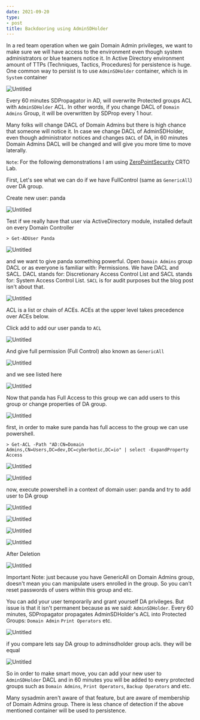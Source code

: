 ```yaml
---
date: 2021-09-20
type:
- post
title: Backdooring using AdminSDHolder
---
```

In a red team operation when we gain Domain Admin privileges, we want to make sure we will have access to the environment even though system administrators or blue teamers notice it. In Active Directory environment amount of TTPs (Techniques, Tactics, Procedures) for persistence is huge. One common way to persist is to use `AdminSDHolder` container, which is in `System` container

![Untitled](/images/Untitled.png)

Every 60 minutes SDPropagator in AD, will overwrite Protected groups ACL with `AdminSDHolder` ACL. In other words, if you change DACL of `Domain Admins` Group, it will be overwritten by SDProp every 1 hour.

Many folks will change DACL of Domain Admins but there is high chance that someone will notice it. In case we change DACL of AdminSDHolder, even though administrator notices and changes `DACL` of DA, in 60 minutes Domain Admins DACL will be changed and will give you more time to move laterally.

`Note`: For the following demonstrations I am using [ZeroPointSecurity](https://www.zeropointsecurity.co.uk/red-team-ops/overview) CRTO Lab.

First, Let's see what we can do if we have FullControl (same as `GenericAll`) over DA group. 

Create new user: panda

![Untitled](/images/Untitled%201.png)

Test if we really have that user via ActiveDirectory module, installed default on every Domain Controller

`> Get-ADUser Panda`

![Untitled](/images/Untitled%202.png)

and we want to give panda something powerful. Open `Domain Admins` group DACL or as everyone is familiar with: Permissions. We have DACL and SACL. DACL stands for: Discretionary Access Control List and SACL stands for: System Access Control List. `SACL` is for audit purposes but the blog post isn't about that.

![Untitled](/images/Untitled%203.png)

ACL is a list or chain of ACEs. ACEs at the upper level takes precedence over ACEs below.

Click add to add our user panda to `ACL`

![Untitled](/images/Untitled%204.png)

And give full permission (Full Control) also  known as `GenericAll`

![Untitled](/images/Untitled%205.png)

and we see listed here

![Untitled](/images/Untitled%206.png)

Now that panda has Full Access to this group we can add users to this group or change properties of DA group.

![Untitled](/images/Untitled%207.png)

first, in order to make sure panda has full access to the group we can use powershell.

`> Get-ACL -Path "AD:CN=Domain Admins,CN=Users,DC=dev,DC=cyberbotic,DC=io" | select -ExpandProperty Access`

![Untitled](/images/Untitled%208.png)

![Untitled](/images/Untitled%209.png)

now, execute powershell in a context of domain user: panda and try to add user to DA group

![Untitled](/images/Untitled%2010.png)

![Untitled](/images/Untitled%2011.png)

![Untitled](/images/Untitled%2012.png)

![Untitled](/images/Untitled%2014.png)

After Deletion

![Untitled](/images/Untitled%2013.png)

Important Note: just because you have GenericAll on Domain Admins group, doesn't mean you can manipulate users enrolled in the group. So you can't reset passwords of users within this group and etc.

You can add your user temporarily and grant yourself DA privileges. But issue is that it isn't permanent because as we said: `AdminSDHolder`. Every 60 minutes, SDPropagator propagates AdminSDHolder's ACL into Protected Groups: `Domain Admin` `Print Operators` etc.

![Untitled](/images/Untitled.png)

if you compare lets say DA group to adminsdholder group acls. they will be equal

![Untitled](/images/Untitled%2015.png)

So in order to make smart move, you can add your new user to `AdminSDHolder` DACL and in 60 minutes you will be added to every protected groups such as `Domain Admins`, `Print Operators`, `Backup Operators` and etc.

Many sysadmin aren't aware of that feature, but are aware of membership of Domain Admins group. There is less chance of detection if the above mentioned container will be used to persistence.